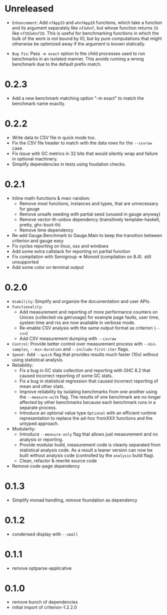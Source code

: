 # Unreleased

* `Enhancement`: Add `nfAppIO` and `whnfAppIO` functions, which take a function
  and its argument separately like `nf`/`whnf`, but whose function returns `IO`
  like `nfIO`/`whnfIO`. This is useful for benchmarking functions in which the
  bulk of the work is not bound by IO, but by pure computations that might
  otherwise be optimized away if the argument is known statically.

* `Bug Fix`: Pass `-m exact` option to the child processes used to run
  benchmarks in an isolated manner. This avoids running a wrong benchmark due
  to the default prefix match.

# 0.2.3

* Add a new benchmark matching option "-m exact" to match the benchmark name
  exactly.

# 0.2.2

* Write data to CSV file in quick mode too.
* Fix the CSV file header to match with the data rows for the `--csvraw` case.
* Fix issue with GC metrics in 32 bits that would silently wrap and failure in optional machinery.
* Simplify dependencies in tests using foudation checks.

# 0.2.1

* Inline math-functions & mwc-random:
  * Remove most functions, instances and types, that are unnecessary for gauge
  * Remove unsafe seeding with partial seed (unused in gauge anyway)
  * Remove vector-th-unbox dependency (transitively template-haskell, pretty, ghc-boot-th)
  * Remove time dependency
* Re-add Gauge.Benchmark to Gauge.Main to keep the transition between criterion and gauge easy
* Fix cycles reporting on linux, osx and windows
* Add some extra callstack for reporting on partial function
* Fix compilation with Semigroup => Monoid (compilation on 8.4). still unsupported
* Add some color on terminal output

# 0.2.0

* `Usability`: Simplify and organize the documentation and user APIs.
* `Functionality`:
  * Add measurement and reporting of more performance counters on
    Unices (collected via getrusage) for example page faults, user time, system
    time and rss are now available in verbose mode.
  * Re-enable CSV analysis with the same output format as criterion (`--csv`)
  * Add CSV measurement dumping with `--csvraw`
* `Control`: Provide better control over measurement process with
  `--min-samples`, `--min-duration` and `--include-first-iter` flags.
* `Speed:` Add `--quick` flag that provides results much faster (10x) without
  using statistical analysis.
* Reliability:
  * Fix a bug in GC stats collection and reporting with GHC 8.2 that caused
    incorrect reporting of some GC stats.
  * Fix a bug in statistical regression that caused incorrect reporting of mean
    and other stats.
  * Improve reliability by isolating benchmarks from one another using the
    `--measure-with` flag. The results of one benchmark are no longer affected
    by other benchmarks because each benchmark runs in a separate process.
  * Introduce an optional value type `Optional` with an efficient runtime
    representation to replace the ad-hoc fromXXX functions and the untyped
    approach.
* Modularity:
  * Introduce `--measure-only` flag that allows just measurement and no
    analysis or reporting.
  * Provide modular build, measurement code is cleanly separated from
    statistical analysis code. As a result a leaner version can now be built
    without analysis code (controlled by the `analysis` build flag).
  * Clean, refactor & rewrite source code
* Remove code-page dependency

# 0.1.3

* Simplify monad handling, remove foundation as dependency

# 0.1.2

* condensed display with `--small`

# 0.1.1

* remove optparse-applicative

# 0.1.0

* remove bunch of dependencies
* initial import of criterion-1.2.2.0
